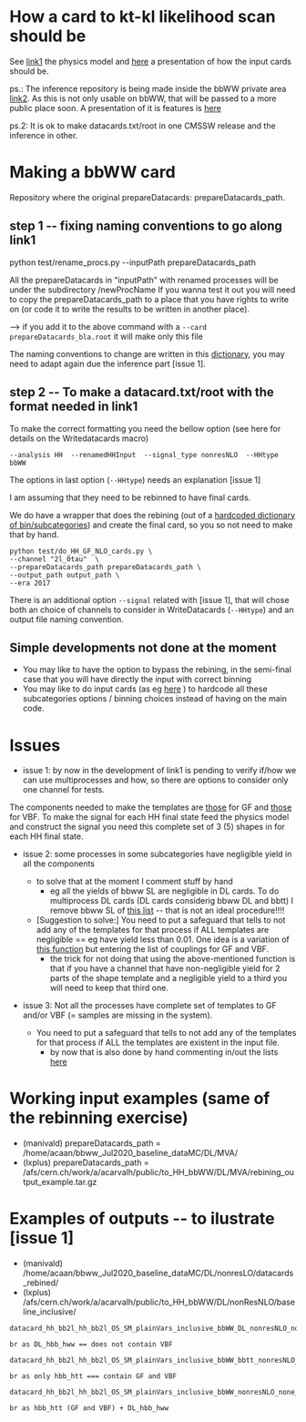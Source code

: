 # How a card to kt-kl likelihood scan should be

See [link1](https://github.com/fabio-mon/HiggsAnalysis-CombinedLimit/blob/102x_includingHH/python/HHModel.py) the physics model and [here](https://indico.cern.ch/event/922778/contributions/3926882/attachments/2066188/3467540/HH_meeting_29_Jun_2020.pdf) a presentation of how the input cards should be.

ps.: The inference repository is being made inside the bbWW private area [link2](https://gitlab.cern.ch/cms-hh-bbww/statistical-inference).
As this is not only usable on bbWW, that will be passed to a more public place soon.
A presentation of it is features is [here](https://indico.cern.ch/event/922781/contributions/3952917/attachments/2076679/3487269/20072020_CMS.pdf)

ps.2: It is ok to make datacards.txt/root in one CMSSW release and the inference in other.

# Making a bbWW card

Repository where the original prepareDatacards: prepareDatacards_path.

## step 1 -- fixing naming conventions to go along link1

python test/rename_procs.py --inputPath prepareDatacards_path

All the prepareDatacards in "inputPath" with renamed processes will be under the subdirectory /newProcName
If you wanna test it out you will need to copy the prepareDatacards_path to a place that you have rights to write on (or code it to write the results to be written in another place).

--> if you add it to the above command with a  `--card  prepareDatacards_bla.root` it will make only this file

The naming conventions to change are written in this [dictionary](https://github.com/HEP-KBFI/CombineHarvester/blob/c00175249c5f344044a8f13b1e0d14003841979a/ttH_htt/test/rename_procs.py#L22-L43), you may need to adapt again due the inference part [issue 1].

## step 2 -- To make a datacard.txt/root with the format needed in link1

To make the correct formatting you need the bellow option
(see here for details on the Writedatacards macro)

```
--analysis HH  --renamedHHInput  --signal_type nonresNLO  --HHtype bbWW
```

The options in last option (`--HHtype`) needs an explanation [issue 1]

I am assuming that they need to be rebinned to have final cards.

We do have a wrapper that does the rebining (out of a [hardcoded dictionary of bin/subcategories](https://github.com/HEP-KBFI/CombineHarvester/blob/bfe51dc8b83244dd5980da2b398d059dd1646dd2/ttH_htt/test/do_HH_GF_NLO_cards.py#L55-L78))
and create the final card, so you so not need to make that by hand.

```
python test/do_HH_GF_NLO_cards.py \
--channel "2l_0tau"  \
--prepareDatacards_path prepareDatacards_path \
--output_path output_path \
--era 2017
```

There is an additional option `--signal` related with [issue 1], that will chose both an choice of channels to consider in WriteDatacards (`--HHtype`) and an output file naming convention.

## Simple developments not done at the moment

- You may like to have the option to bypass the rebining, in the semi-final case that you will have directly the input with correct binning
- You may like to do input cards (as eg [here](https://github.com/HEP-KBFI/CombineHarvester/blob/master/ttH_htt/instructions/README_rebining.md) ) to hardcode all these subcategories options / binning choices instead of having on the main code.

# Issues

- issue 1: by now in the development of link1 is pending to verify if/how we can use multiprocesses and how, so there are options to consider only one channel for tests.

The components needed to make the templates are [those](https://github.com/HEP-KBFI/CombineHarvester/blob/7c2ea180fd960d455860dc65977e778c74a55b08/ttH_htt/configs/list_channels_HH.py#L46)  for GF and [those](https://github.com/HEP-KBFI/CombineHarvester/blob/7c2ea180fd960d455860dc65977e778c74a55b08/ttH_htt/scripts/WriteDatacards.py#L206-L213) for VBF. To make the signal for each HH final state feed the physics model and construct the signal you need this complete set of 3 (5) shapes in for each HH final state.

- issue 2: some processes in some subcategories have negligible yield in all the components
  - to solve that at the moment I comment stuff by hand
    - eg all the yields of bbww SL are negligible in DL cards. To do multiprocess DL cards (DL cards considerig bbww DL and bbtt) I remove bbww SL of [this list](https://github.com/HEP-KBFI/CombineHarvester/blob/94b09ebd55eb83ec4ab7b5c16ec3eb96ba2d0db8/ttH_htt/configs/list_channels_HH.py#L15) -- that is not an ideal procedure!!!!
  - [Suggestion to solve:] You need to put a safeguard that tells to not add any of the templates for that process if ALL templates are negligible == eg have yield less than 0.01. One idea is a variation of [this function](https://github.com/HEP-KBFI/CombineHarvester/blob/7c2ea180fd960d455860dc65977e778c74a55b08/ttH_htt/scripts/WriteDatacards.py#L206-L213) but entering the list of couplings for GF and VBF.
    - the trick for not doing that using the above-mentioned function is that if you have a channel that have non-negligible yield for 2 parts of the shape template and a negligible yield to a third you will need to keep that third one.

- issue 3: Not all the processes have complete set of templates to GF and/or VBF (= samples are missing in the system).
  - You need to put a safeguard that tells to not add any of the templates for that process if ALL the templates are existent in the input file.
    - by now that is also done by hand commenting in/out the lists [here](https://github.com/HEP-KBFI/CombineHarvester/blob/94b09ebd55eb83ec4ab7b5c16ec3eb96ba2d0db8/ttH_htt/configs/list_channels_HH.py#L13-L28)

# Working input examples (same of the rebinning exercise)

- (manivald) prepareDatacards_path = /home/acaan/bbww_Jul2020_baseline_dataMC/DL/MVA/
- (lxplus)   prepareDatacards_path = /afs/cern.ch/work/a/acarvalh/public/to_HH_bbWW/DL/MVA/rebining_output_example.tar.gz


# Examples of outputs -- to ilustrate [issue 1]

- (manivald) /home/acaan/bbww_Jul2020_baseline_dataMC/DL/nonresLO/datacards_rebined/
- (lxplus) /afs/cern.ch/work/a/acarvalh/public/to_HH_bbWW/DL/nonResNLO/baseline_inclusive/


```
datacard_hh_bb2l_hh_bb2l_OS_SM_plainVars_inclusive_bbWW_DL_nonresNLO_none_45_onlyDL_2017.txt

br as DL_hbb_hww == does not contain VBF

datacard_hh_bb2l_hh_bb2l_OS_SM_plainVars_inclusive_bbWW_bbtt_nonresNLO_none_45_onlyBBTT_2017.txt

br as only hbb_htt === contain GF and VBF

datacard_hh_bb2l_hh_bb2l_OS_SM_plainVars_inclusive_bbWW_nonresNLO_none_45_multisig_2017.txt

br as hbb_htt (GF and VBF) + DL_hbb_hww
```
